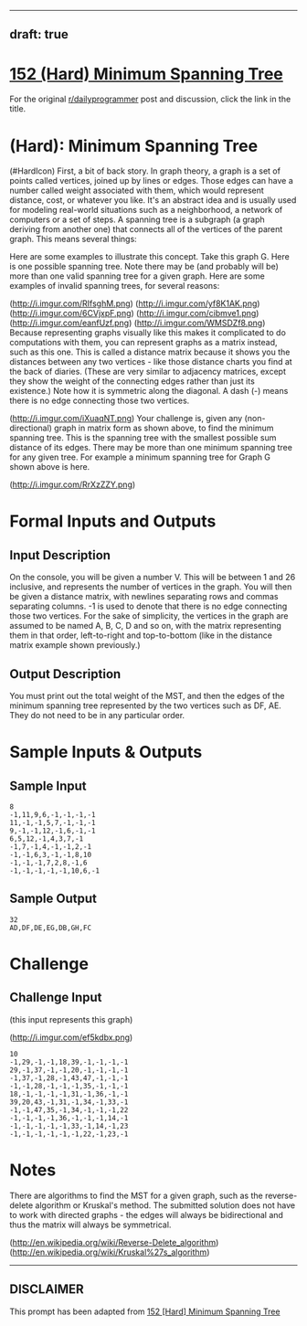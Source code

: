 ---
draft: true
----

# [152 (Hard) Minimum Spanning Tree](https://www.reddit.com/r/dailyprogrammer/comments/20cydp/14042014_challenge_152_hard_minimum_spanning_tree/)

For the original [r/dailyprogrammer](https://www.reddit.com/r/dailyprogrammer/) post and discussion, click the link in the title.

#  (Hard): Minimum Spanning Tree
(#HardIcon)
First, a bit of back story. In graph theory, a graph is a set of points called vertices, joined up by lines or edges. Those edges can have a number called weight associated with them, which would represent distance, cost, or whatever you like. It's an abstract idea and is usually used for modeling real-world situations such as a neighborhood, a network of computers or a set of steps. A spanning tree is a subgraph (a graph deriving from another one) that connects all of the vertices of the parent graph.
This means several things:

Here are some examples to illustrate this concept. Take this graph G.
Here is one possible spanning tree. Note there may be (and probably will be) more than one valid spanning tree for a given graph. Here are some examples of invalid spanning trees, for several reasons:

(http://i.imgur.com/RIfsghM.png)
(http://i.imgur.com/yf8K1AK.png)
(http://i.imgur.com/6CVjxpF.png)
(http://i.imgur.com/cibmve1.png)
(http://i.imgur.com/eanfUzf.png)
(http://i.imgur.com/WMSDZf8.png)
Because representing graphs visually like this makes it complicated to do computations with them, you can represent graphs as a matrix instead, such as this one. This is called a distance matrix because it shows you the distances between any two vertices - like those distance charts you find at the back of diaries. (These are very similar to adjacency matrices, except they show the weight of the connecting edges rather than just its existence.) Note how it is symmetric along the diagonal. A dash (-) means there is no edge connecting those two vertices.

(http://i.imgur.com/iXuaqNT.png)
Your challenge is, given any (non-directional) graph in matrix form as shown above, to find the minimum spanning tree. This is the spanning tree with the smallest possible sum distance of its edges. There may be more than one minimum spanning tree for any given tree. For example a minimum spanning tree for Graph G shown above is here.

(http://i.imgur.com/RrXzZZY.png)
# Formal Inputs and Outputs
## Input Description
On the console, you will be given a number V. This will be between 1 and 26 inclusive, and represents the number of vertices in the graph.
You will then be given a distance matrix, with newlines separating rows and commas separating columns. -1 is used to denote that there is no edge connecting those two vertices. For the sake of simplicity, the vertices in the graph are assumed to be named A, B, C, D and so on, with the matrix representing them in that order, left-to-right and top-to-bottom (like in the distance matrix example shown previously.)

## Output Description
You must print out the total weight of the MST, and then the edges of the minimum spanning tree represented by the two vertices such as DF, AE. They do not need to be in any particular order.

# Sample Inputs & Outputs
## Sample Input

```
8
-1,11,9,6,-1,-1,-1,-1
11,-1,-1,5,7,-1,-1,-1
9,-1,-1,12,-1,6,-1,-1
6,5,12,-1,4,3,7,-1
-1,7,-1,4,-1,-1,2,-1
-1,-1,6,3,-1,-1,8,10
-1,-1,-1,7,2,8,-1,6
-1,-1,-1,-1,-1,10,6,-1
```
## Sample Output

```
32
AD,DF,DE,EG,DB,GH,FC
```
# Challenge
## Challenge Input
(this input represents this graph)

(http://i.imgur.com/ef5kdbx.png)

```
10
-1,29,-1,-1,18,39,-1,-1,-1,-1
29,-1,37,-1,-1,20,-1,-1,-1,-1
-1,37,-1,28,-1,43,47,-1,-1,-1
-1,-1,28,-1,-1,-1,35,-1,-1,-1
18,-1,-1,-1,-1,31,-1,36,-1,-1
39,20,43,-1,31,-1,34,-1,33,-1
-1,-1,47,35,-1,34,-1,-1,-1,22
-1,-1,-1,-1,36,-1,-1,-1,14,-1
-1,-1,-1,-1,-1,33,-1,14,-1,23
-1,-1,-1,-1,-1,-1,22,-1,23,-1
```
# Notes
There are algorithms to find the MST for a given graph, such as the reverse-delete algorithm or Kruskal's method. The submitted solution does not have to work with directed graphs - the edges will always be bidirectional and thus the matrix will always be symmetrical.

(http://en.wikipedia.org/wiki/Reverse-Delete_algorithm)
(http://en.wikipedia.org/wiki/Kruskal%27s_algorithm)

----
## **DISCLAIMER**
This prompt has been adapted from [152 [Hard] Minimum Spanning Tree](https://www.reddit.com/r/dailyprogrammer/comments/20cydp/14042014_challenge_152_hard_minimum_spanning_tree/
)
